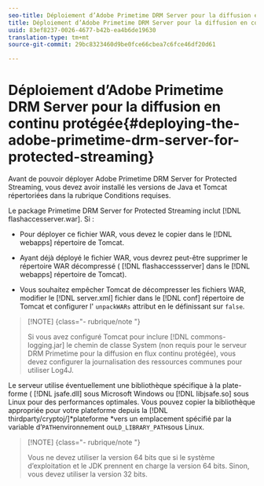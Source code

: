```yaml
---
seo-title: Déploiement d’Adobe Primetime DRM Server pour la diffusion en continu protégée
title: Déploiement d’Adobe Primetime DRM Server pour la diffusion en continu protégée
uuid: 83ef8237-0026-4677-b42b-ea4b6de19630
translation-type: tm+mt
source-git-commit: 29bc8323460d9be0fce66cbea7c6fce46df20d61

---
```



# Déploiement d’Adobe Primetime DRM Server pour la diffusion en continu protégée{#deploying-the-adobe-primetime-drm-server-for-protected-streaming}

Avant de pouvoir déployer Adobe Primetime DRM Server for Protected Streaming, vous devez avoir installé les versions de Java et Tomcat répertoriées dans la rubrique Conditions requises.

Le package Primetime DRM Server for Protected Streaming inclut [!DNL flashaccesserver.war]. Si :

* Pour déployer ce fichier WAR, vous devez le copier dans le [!DNL webapps] répertoire de Tomcat.
* Ayant déjà déployé le fichier WAR, vous devrez peut-être supprimer le répertoire WAR décompressé ( [!DNL flashaccessserver] dans le [!DNL webapps] répertoire de Tomcat).

* Vous souhaitez empêcher Tomcat de décompresser les fichiers WAR, modifier le [!DNL server.xml] fichier dans le [!DNL conf] répertoire de Tomcat et configurer l&#39; `unpackWARs` attribut en le définissant sur `false`.

>[!NOTE] {class=&quot;- rubrique/note &quot;}
>
>Si vous avez configuré Tomcat pour inclure [!DNL commons-logging.jar] le chemin de classe System (non requis pour le serveur DRM Primetime pour la diffusion en flux continu protégée), vous devez configurer la journalisation des ressources communes pour utiliser Log4J.

Le serveur utilise éventuellement une bibliothèque spécifique à la plate-forme ( [!DNL jsafe.dll] sous Microsoft Windows ou [!DNL libjsafe.so] sous Linux pour des performances optimales. Vous pouvez copier la bibliothèque appropriée pour votre plateforme depuis la [!DNL thirdparty/cryptoj/]*plateforme *vers un emplacement spécifié par la variable d’`PATH`environnement ou`LD_LIBRARY_PATH`sous Linux.

>[!NOTE] {class=&quot;- rubrique/note &quot;}
>
>Vous ne devez utiliser la version 64 bits que si le système d’exploitation et le JDK prennent en charge la version 64 bits. Sinon, vous devez utiliser la version 32 bits.

